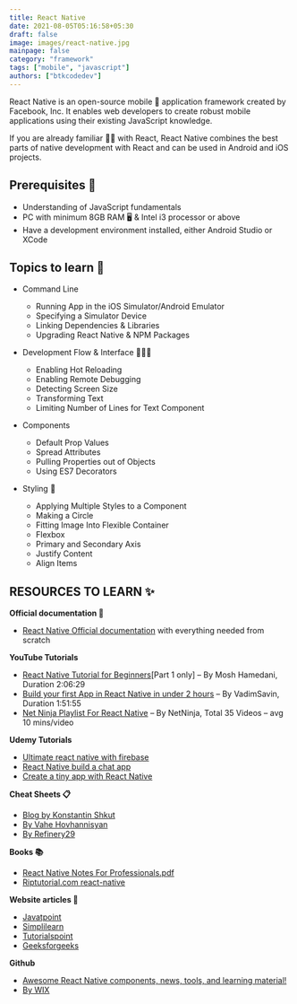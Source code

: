 ```yaml
---
title: React Native
date: 2021-08-05T05:16:58+05:30
draft: false
image: images/react-native.jpg
mainpage: false
category: "framework"
tags: ["mobile", "javascript"]
authors: ["btkcodedev"]
---
```


React Native is an open-source mobile 📱 application framework created by Facebook, Inc. It enables web developers to create robust mobile applications using their existing JavaScript knowledge.

If you are already familiar 💪🏻 with React, React Native combines the best parts of native development with React and can be used in Android and iOS projects.

## Prerequisites 💎

- Understanding of JavaScript fundamentals
- PC with minimum 8GB RAM 🖥️ & Intel i3 processor or above
- Have a development environment installed, either Android Studio or XCode

## Topics to learn 🌟

- Command Line

  - Running App in the iOS Simulator/Android Emulator
  - Specifying a Simulator Device
  - Linking Dependencies & Libraries
  - Upgrading React Native & NPM Packages

- Development Flow & Interface 👨🏻‍💻

  - Enabling Hot Reloading
  - Enabling Remote Debugging
  - Detecting Screen Size
  - Transforming Text
  - Limiting Number of Lines for Text Component

- Components

  - Default Prop Values
  - Spread Attributes
  - Pulling Properties out of Objects
  - Using ES7 Decorators

- Styling 🎨
  - Applying Multiple Styles to a Component
  - Making a Circle
  - Fitting Image Into Flexible Container
  - Flexbox
  - Primary and Secondary Axis
  - Justify Content
  - Align Items

## RESOURCES TO LEARN ✨

**Official documentation 📜**

- [React Native Official documentation](https://reactnative.dev/docs/getting-started) with everything needed from scratch

**YouTube Tutorials**

- [React Native Tutorial for Beginners](https://www.youtube.com/watch?v=0-S5a0eXPoc)[Part 1 only] – By Mosh Hamedani, Duration 2:06:29
- [Build your first App in React Native in under 2 hours](https://www.youtube.com/watch?v=iQ_0Fd_N3Mk&ab_channel=VadimSavin) – By VadimSavin, Duration 1:51:55
- [Net Ninja Playlist For React Native](https://www.youtube.com/playlist?list=PL4cUxeGkcC9ixPU-QkScoRBVxtPPzVjrQ) – By NetNinja, Total 35 Videos – avg 10 mins/video

**Udemy Tutorials**

- [Ultimate react native with firebase](https://www.udemy.com/course/ultimate-react-native-with-firebase/)
- [React Native build a chat app](https://www.udemy.com/course/learn-react-native-by-building-a-chat-app/)
- [Create a tiny app with React Native](https://www.udemy.com/course/create-a-tiny-app-with-react-native/)

**Cheat Sheets 📋**

- [Blog by Konstantin Shkut](https://rationalappdev.com/react-native-cheat-sheet/#running-app-in-the-android-simulator)
- [By Vahe Hovhannisyan](https://github.com/vhpoet/react-native-styling-cheat-sheet)
- [By Refinery29](https://github.com/refinery29/react-native-cheat-sheet)

**Books 📚**

- [React Native Notes For Professionals.pdf](https://books.goalkicker.com/ReactNativeBook/ReactNativeNotesForProfessionals.pdf)
- [Riptutorial.com react-native](https://riptutorial.com/Download/react-native.pdf)

**Website articles 📝**

- [Javatpoint](https://www.javatpoint.com/react-native-tutorial)
- [Simplilearn](https://www.simplilearn.com/react-native-tutorial-article)
- [Tutorialspoint](https://www.tutorialspoint.com/react_native/index.htm)
- [Geeksforgeeks](https://www.geeksforgeeks.org/introduction-react-native/)

**Github**

- [Awesome React Native components, news, tools, and learning material!](https://github.com/jondot/awesome-react-native)
- [By WIX ](https://github.com/wix/react-native-crash-course)
